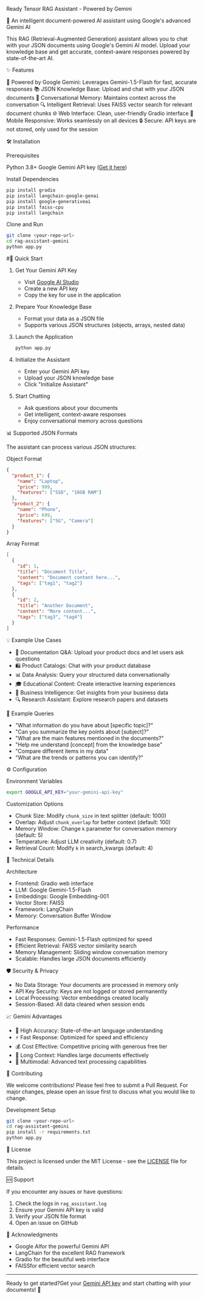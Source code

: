 
 Ready Tensor RAG Assistant - Powered by Gemini

🤖 An intelligent document-powered AI assistant using Google's advanced Gemini AI

This RAG (Retrieval-Augmented Generation) assistant allows you to chat with your JSON documents using Google's Gemini AI model. Upload your knowledge base and get accurate, context-aware responses powered by state-of-the-art AI.

✨ Features

🚀 Powered by Google Gemini: Leverages Gemini-1.5-Flash for fast, accurate responses
📚 JSON Knowledge Base: Upload and chat with your JSON documents
💬 Conversational Memory: Maintains context across the conversation
🔍 Intelligent Retrieval: Uses FAISS vector search for relevant document chunks
🌐 Web Interface: Clean, user-friendly Gradio interface
📱 Mobile Responsive: Works seamlessly on all devices
🔒 Secure: API keys are not stored, only used for the session

🛠️ Installation

Prerequisites

Python 3.8+
Google Gemini API key ([Get it here](https://makersuite.google.com/app/apikey))

 Install Dependencies

```bash
pip install gradio
pip install langchain-google-genai
pip install google-generativeai
pip install faiss-cpu
pip install langchain
```

Clone and Run

```bash
git clone <your-repo-url>
cd rag-assistant-gemini
python app.py
```

#🚀 Quick Start

1. Get Your Gemini API Key
   - Visit [Google AI Studio](https://makersuite.google.com/app/apikey)
   - Create a new API key
   - Copy the key for use in the application

2. Prepare Your Knowledge Base
   - Format your data as a JSON file
   - Supports various JSON structures (objects, arrays, nested data)

3. Launch the Application
   ```bash
   python app.py
   ```

4. Initialize the Assistant
   - Enter your Gemini API key
   - Upload your JSON knowledge base
   - Click "Initialize Assistant"

5. Start Chatting
   - Ask questions about your documents
   - Get intelligent, context-aware responses
   - Enjoy conversational memory across questions

📊 Supported JSON Formats

The assistant can process various JSON structures:

Object Format
```json
{
  "product_1": {
    "name": "Laptop",
    "price": 999,
    "features": ["SSD", "16GB RAM"]
  },
  "product_2": {
    "name": "Phone",
    "price": 699,
    "features": ["5G", "Camera"]
  }
}
```

Array Format
```json
[
  {
    "id": 1,
    "title": "Document Title",
    "content": "Document content here...",
    "tags": ["tag1", "tag2"]
  },
  {
    "id": 2,
    "title": "Another Document",
    "content": "More content...",
    "tags": ["tag3", "tag4"]
  }
]
```

💡 Example Use Cases

- 📖 Documentation Q&A: Upload your product docs and let users ask questions
- 🛍️ Product Catalogs: Chat with your product database
- 📊 Data Analysis: Query your structured data conversationally
- 🎓 Educational Content: Create interactive learning experiences
- 💼 Business Intelligence: Get insights from your business data
- 🔍 Research Assistant: Explore research papers and datasets

🎯 Example Queries

- "What information do you have about [specific topic]?"
- "Can you summarize the key points about [subject]?"
- "What are the main features mentioned in the documents?"
- "Help me understand [concept] from the knowledge base"
- "Compare different items in my data"
- "What are the trends or patterns you can identify?"

⚙️ Configuration

Environment Variables
```bash
export GOOGLE_API_KEY="your-gemini-api-key"
```

Customization Options

- Chunk Size: Modify `chunk_size` in text splitter (default: 1000)
- Overlap: Adjust `chunk_overlap` for better context (default: 100)
- Memory Window: Change `k` parameter for conversation memory (default: 5)
- Temperature: Adjust LLM creativity (default: 0.7)
- Retrieval Count: Modify `k` in search_kwargs (default: 4)

🔧 Technical Details

 Architecture
- Frontend: Gradio web interface
- LLM: Google Gemini-1.5-Flash
- Embeddings: Google Embedding-001
- Vector Store: FAISS
- Framework: LangChain
- Memory: Conversation Buffer Window

Performance
- Fast Responses: Gemini-1.5-Flash optimized for speed
- Efficient Retrieval: FAISS vector similarity search
- Memory Management: Sliding window conversation memory
- Scalable: Handles large JSON documents efficiently

🛡️ Security & Privacy

- No Data Storage: Your documents are processed in memory only
- API Key Security: Keys are not logged or stored permanently
- Local Processing: Vector embeddings created locally
- Session-Based: All data cleared when session ends

 📈 Gemini Advantages

- 🎯 High Accuracy: State-of-the-art language understanding
- ⚡ Fast Response: Optimized for speed and efficiency
- 💰 Cost Effective: Competitive pricing with generous free tier
- 🔄 Long Context: Handles large documents effectively
- 🌟 Multimodal: Advanced text processing capabilities

🤝 Contributing

We welcome contributions! Please feel free to submit a Pull Request. For major changes, please open an issue first to discuss what you would like to change.

Development Setup
```bash
git clone <your-repo-url>
cd rag-assistant-gemini
pip install -r requirements.txt
python app.py
```

 📝 License

This project is licensed under the MIT License - see the [LICENSE](LICENSE) file for details.

🆘 Support

If you encounter any issues or have questions:

1. Check the logs in `rag_assistant.log`
2. Ensure your Gemini API key is valid
3. Verify your JSON file format
4. Open an issue on GitHub

 🙏 Acknowledgments

- Google AIfor the powerful Gemini API
- LangChain for the excellent RAG framework
- Gradio for the beautiful web interface
- FAISSfor efficient vector search

---

Ready to get started?Get your [Gemini API key](https://makersuite.google.com/app/apikey) and start chatting with your documents! 🚀
```

